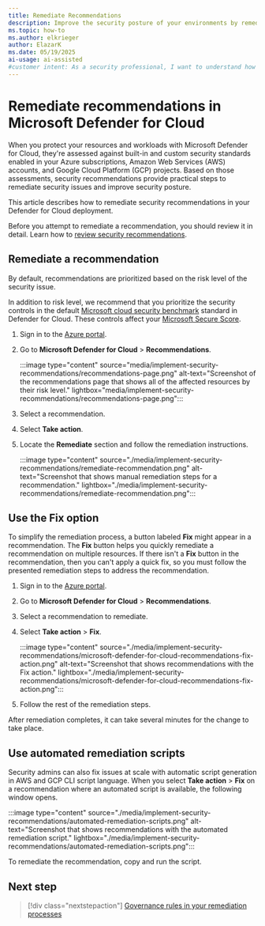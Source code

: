 ```yaml
---
title: Remediate Recommendations
description: Improve the security posture of your environments by remediating security recommendations in Microsoft Defender for Cloud.
ms.topic: how-to
ms.author: elkrieger
author: ElazarK
ms.date: 05/19/2025
ai-usage: ai-assisted
#customer intent: As a security professional, I want to understand how to remediate security recommendations in Microsoft Defender for Cloud so that I can improve my security posture.
---
```


# Remediate recommendations in Microsoft Defender for Cloud

When you protect your resources and workloads with Microsoft Defender for Cloud, they're assessed against built-in and custom security standards enabled in your Azure subscriptions, Amazon Web Services (AWS) accounts, and Google Cloud Platform (GCP) projects. Based on those assessments, security recommendations provide practical steps to remediate security issues and improve security posture.

This article describes how to remediate security recommendations in your Defender for Cloud deployment.

Before you attempt to remediate a recommendation, you should review it in detail. Learn how to [review security recommendations](review-security-recommendations.md).

## <a name = "remediate-recommendations"></a> Remediate a recommendation

By default, recommendations are prioritized based on the risk level of the security issue.

In addition to risk level, we recommend that you prioritize the security controls in the default [Microsoft cloud security benchmark](concept-regulatory-compliance.md) standard in Defender for Cloud. These controls affect your [Microsoft Secure Score](secure-score-security-controls.md).

1. Sign in to the [Azure portal](https://portal.azure.com).

1. Go to **Microsoft Defender for Cloud** > **Recommendations**.

    :::image type="content" source="media/implement-security-recommendations/recommendations-page.png" alt-text="Screenshot of the recommendations page that shows all of the affected resources by their risk level." lightbox="media/implement-security-recommendations/recommendations-page.png":::

1. Select a recommendation.

1. Select **Take action**.

1. Locate the **Remediate** section and follow the remediation instructions.

    :::image type="content" source="./media/implement-security-recommendations/remediate-recommendation.png" alt-text="Screenshot that shows manual remediation steps for a recommendation." lightbox="./media/implement-security-recommendations/remediate-recommendation.png":::

## Use the Fix option

To simplify the remediation process, a button labeled **Fix** might appear in a recommendation. The **Fix** button helps you quickly remediate a recommendation on multiple resources. If there isn't a **Fix** button in the recommendation, then you can't apply a quick fix, so you must follow the presented remediation steps to address the recommendation.

1. Sign in to the [Azure portal](https://portal.azure.com).

1. Go to **Microsoft Defender for Cloud** > **Recommendations**.

1. Select a recommendation to remediate.

1. Select **Take action** > **Fix**.

    :::image type="content" source="./media/implement-security-recommendations/microsoft-defender-for-cloud-recommendations-fix-action.png" alt-text="Screenshot that shows recommendations with the Fix action." lightbox="./media/implement-security-recommendations/microsoft-defender-for-cloud-recommendations-fix-action.png":::

1. Follow the rest of the remediation steps.

After remediation completes, it can take several minutes for the change to take place.

## <a name = "use-the-automated-remediation-scripts"></a> Use automated remediation scripts

Security admins can also fix issues at scale with automatic script generation in AWS and GCP CLI script language. When you select **Take action** > **Fix** on a recommendation where an automated script is available, the following window opens.

:::image type="content" source="./media/implement-security-recommendations/automated-remediation-scripts.png" alt-text="Screenshot that shows recommendations with the automated remediation script." lightbox="./media/implement-security-recommendations/automated-remediation-scripts.png":::

To remediate the recommendation, copy and run the script.

## Next step

> [!div class="nextstepaction"]
> [Governance rules in your remediation processes](governance-rules.md)
